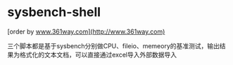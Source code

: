 sysbench-shell
============
[order by  www.361way.com](http://www.361way.com)<br />

三个脚本都是基于sysbench分别做CPU、fileio、memeory的基准测试，输出结果为格式化的文本文档，可以直接通过excel导入外部数据导入
